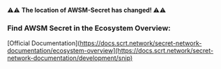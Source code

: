 ⚠️⚠️ <b> The location of AWSM-Secret has changed! </b> ⚠️⚠️

### Find AWSM Secret in the Ecosystem Overview:
[Official Documentation](https://docs.scrt.network/secret-network-documentation/ecosystem-overview](https://docs.scrt.network/secret-network-documentation/development/snip)
